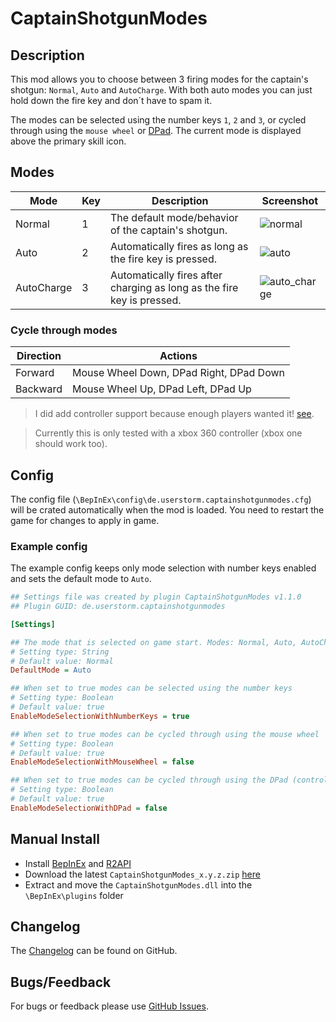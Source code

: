 # CaptainShotgunModes

## Description

This mod allows you to choose between 3 firing modes for the captain's shotgun: `Normal`, `Auto` and `AutoCharge`.
With both auto modes you can just hold down the fire key and don´t have to spam it.

The modes can be selected using the number keys `1`, `2` and `3`, or cycled through using the `mouse wheel` or [DPad](https://en.wikipedia.org/wiki/D-pad).
The current mode is displayed above the primary skill icon.

## Modes

| Mode       | Key | Description | Screenshot |
|------------|-----|-------------|------------|
| Normal     |  1  | The default mode/behavior of the captain's shotgun. | ![normal](https://raw.githubusercontent.com/Vl4dimyr/CaptainShotgunModes/master/images/sc_normal.jpg)
| Auto       |  2  | Automatically fires as long as the fire key is pressed. | ![auto](https://raw.githubusercontent.com/Vl4dimyr/CaptainShotgunModes/master/images/sc_auto.jpg)
| AutoCharge |  3  | Automatically fires after charging as long as the fire key is pressed. | ![auto_charge](https://raw.githubusercontent.com/Vl4dimyr/CaptainShotgunModes/master/images/sc_auto_charge.jpg)

### Cycle through modes

| Direction | Actions                                 |
|-----------|-----------------------------------------|
| Forward   | Mouse Wheel Down, DPad Right, DPad Down |
| Backward  | Mouse Wheel Up, DPad Left, DPad Up      |

> I did add controller support because enough players wanted it! [see](https://github.com/Vl4dimyr/CaptainShotgunModes/issues/1).

> Currently this is only tested with a xbox 360 controller (xbox one should work too).

## Config

The config file (`\BepInEx\config\de.userstorm.captainshotgunmodes.cfg`) will be crated automatically when the mod is loaded.
You need to restart the game for changes to apply in game.

### Example config

The example config keeps only mode selection with number keys enabled and sets the default mode to `Auto`.

```ini
## Settings file was created by plugin CaptainShotgunModes v1.1.0
## Plugin GUID: de.userstorm.captainshotgunmodes

[Settings]

## The mode that is selected on game start. Modes: Normal, Auto, AutoCharge
# Setting type: String
# Default value: Normal
DefaultMode = Auto

## When set to true modes can be selected using the number keys
# Setting type: Boolean
# Default value: true
EnableModeSelectionWithNumberKeys = true

## When set to true modes can be cycled through using the mouse wheel
# Setting type: Boolean
# Default value: true
EnableModeSelectionWithMouseWheel = false

## When set to true modes can be cycled through using the DPad (controller)
# Setting type: Boolean
# Default value: true
EnableModeSelectionWithDPad = false
```

## Manual Install

- Install [BepInEx](https://thunderstore.io/package/bbepis/BepInExPack/) and [R2API](https://thunderstore.io/package/tristanmcpherson/R2API/)
- Download the latest `CaptainShotgunModes_x.y.z.zip` [here](https://thunderstore.io/package/Vl4dimyr/CaptainShotgunModes/)
- Extract and move the `CaptainShotgunModes.dll` into the `\BepInEx\plugins` folder

## Changelog

The [Changelog](https://github.com/Vl4dimyr/CaptainShotgunModes/blob/master/CHANGELOG.md) can be found on GitHub.

## Bugs/Feedback

For bugs or feedback please use [GitHub Issues](https://github.com/Vl4dimyr/CaptainShotgunModes/issues).
